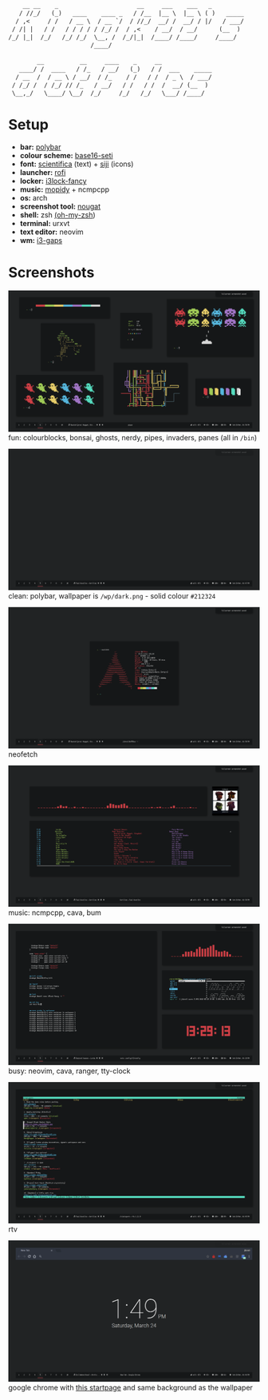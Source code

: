 ```
    __ __    _                      __     ___    ___   _         
   / //_/   (_)   ____    ____ _   / /__  |__ \  |__ \ ( )   _____
  / ,<     / /   / __ \  / __ `/  / //_/  __/ /  __/ / |/   / ___/
 / /| |   / /   / / / / / /_/ /  / ,<    / __/  / __/      (__  )
/_/ |_|  /_/   /_/ /_/  \__, /  /_/|_|  /____/ /____/     /____/  
                       /____/                                     

        __          __     ____    _     __              
   ____/ /  ____   / /_   / __/   (_)   / /  ___    _____
  / __  /  / __ \ / __/  / /_    / /   / /  / _ \  / ___/
 / /_/ /  / /_/ // /_   / __/   / /   / /  /  __/ (__  )
 \__,_/   \____/ \__/  /_/     /_/   /_/   \___/ /____/  

```

# Setup

* **bar:** [polybar](https://github.com/jaagr/polybar)
* **colour scheme:** [base16-seti](https://github.com/chriskempson/base16-xresources/blob/master/xresources/base16-seti-256.Xresources)
* **font:** [scientifica](https://github.com/NerdyPepper/scientifica) (text) + [siji](https://github.com/stark/siji) (icons)
* **launcher:** [rofi](https://github.com/DaveDavenport/rofi)
* **locker:** [i3lock-fancy](https://github.com/meskarune/i3lock-fancy)
* **music:** [mopidy](https://www.mopidy.com/) + ncmpcpp
* **os:** arch
* **screenshot tool:** [nougat](https://github.com/Sweets/nougat)
* **shell:** zsh [(oh-my-zsh](https://github.com/robbyrussell/oh-my-zsh))
* **terminal:** urxvt
* **text editor:** neovim
* **wm:** [i3-gaps](https://github.com/Airblader/i3)

# Screenshots

![](screenshots/1.png)
fun: colourblocks, bonsai, ghosts, nerdy, pipes, invaders, panes (all in `/bin`)

![](screenshots/2.png)
clean: polybar, wallpaper is `/wp/dark.png` - solid colour `#212324`

![](screenshots/3.png)
neofetch

![](screenshots/4.png)
music: ncmpcpp, cava, bum

![](screenshots/5.png)
busy: neovim, cava, ranger, tty-clock

![](screenshots/6.png)
rtv

![](screenshots/7.png)
google chrome with [this startpage](https://chrome.google.com/webstore/detail/bwnt-new-tab/doiinciigjmmlnbehjjjkeoamihggkba) and same background as the wallpaper
